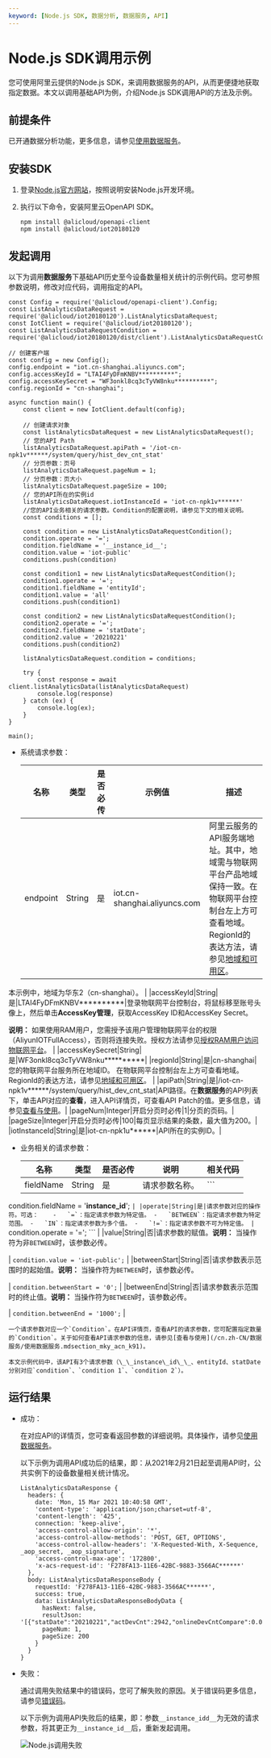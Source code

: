 ```yaml
---
keyword: [Node.js SDK, 数据分析, 数据服务, API]
---
```


# Node.js SDK调用示例

您可使用阿里云提供的Node.js SDK，来调用数据服务的API，从而更便捷地获取指定数据。本文以调用基础API为例，介绍Node.js SDK调用API的方法及示例。

## 前提条件

已开通数据分析功能，更多信息，请参见[使用数据服务](/cn.zh-CN/数据服务/使用数据服务.md)。

## 安装SDK

1.  登录[Node.js官方网站](https://nodejs.org/en/download/)，按照说明安装Node.js开发环境。

2.  执行以下命令，安装阿里云OpenAPI SDK。

    ```
    npm install @alicloud/openapi-client
    npm install @alicloud/iot20180120
    ```


## 发起调用

以下为调用**数据服务**下基础API历史至今设备数量相关统计的示例代码。您可参照参数说明，修改对应代码，调用指定的API。

```
const Config = require('@alicloud/openapi-client').Config;
const ListAnalyticsDataRequest = require('@alicloud/iot20180120').ListAnalyticsDataRequest;
const IotClient = require('@alicloud/iot20180120');
const ListAnalyticsDataRequestCondition = require('@alicloud/iot20180120/dist/client').ListAnalyticsDataRequestCondition;

// 创建客户端
const config = new Config();
config.endpoint = "iot.cn-shanghai.aliyuncs.com";
config.accessKeyId = "LTAI4FyDFmKNBV**********";
config.accessKeySecret = "WF3onkl8cq3cTyVW8nku**********";
config.regionId = "cn-shanghai";

async function main() {
    const client = new IotClient.default(config);

    // 创建请求对象
    const listAnalyticsDataRequest = new ListAnalyticsDataRequest();
    // 您的API Path
    listAnalyticsDataRequest.apiPath = '/iot-cn-npk1v******/system/query/hist_dev_cnt_stat'
    // 分页参数：页号
    listAnalyticsDataRequest.pageNum = 1;
    // 分页参数：页大小
    listAnalyticsDataRequest.pageSize = 100;
    // 您的API所在的实例id
    listAnalyticsDataRequest.iotInstanceId = 'iot-cn-npk1v******' 
    //您的API业务相关的请求参数。Condition的配置说明，请参见下文的相关说明。
    const conditions = [];

    const condition = new ListAnalyticsDataRequestCondition();
    condition.operate = '=';
    condition.fieldName = '__instance_id__';
    condition.value = 'iot-public'
    conditions.push(condition)

    const condition1 = new ListAnalyticsDataRequestCondition();
    condition1.operate = '=';
    condition1.fieldName = 'entityId';
    condition1.value = 'all'
    conditions.push(condition1)

    const condition2 = new ListAnalyticsDataRequestCondition();
    condition2.operate = '=';
    condition2.fieldName = 'statDate';
    condition2.value = '20210221'
    conditions.push(condition2)

    listAnalyticsDataRequest.condition = conditions;

    try {
        const response = await client.listAnalyticsData(listAnalyticsDataRequest)
        console.log(response)
    } catch (ex) {
        console.log(ex);
    }
}

main();
```

-   系统请求参数：

    |名称|类型|是否必传|示例值|描述|
    |--|--|----|---|--|
    |endpoint|String|是|iot.cn-shanghai.aliyuncs.com|阿里云服务的API服务端地址。其中，地域需与物联网平台产品地域保持一致。在物联网平台控制台左上方可查看地域。RegionId的表达方法，请参见[地域和可用区]()。

本示例中，地域为华东2（cn-shanghai）。 |
    |accessKeyId|String|是|LTAI4FyDFmKNBV\*\*\*\*\*\*\*\*\*\*|登录物联网平台控制台，将鼠标移至账号头像上，然后单击**AccessKey管理**，获取AccessKey ID和AccessKey Secret。

**说明：** 如果使用RAM用户，您需授予该用户管理物联网平台的权限（AliyunIOTFullAccess），否则将连接失败。授权方法请参见[授权RAM用户访问物联网平台](/cn.zh-CN/权限管理/账号授权/RAM授权管理/RAM用户访问.md)。 |
    |accessKeySecret|String|是|WF3onkl8cq3cTyVW8nku\*\*\*\*\*\*\*\*\*\*|
    |regionId|String|是|cn-shanghai|您的物联网平台服务所在地域ID。 在物联网平台控制台左上方可查看地域。RegionId的表达方法，请参见[地域和可用区]()。 |
    |apiPath|String|是|/iot-cn-npk1v\*\*\*\*\*\*/system/query/hist\_dev\_cnt\_stat|API路径。在**数据服务**的API列表下，单击API对应的**查看**，进入API详情页，可查看API Patch的值。更多信息，请参见[查看与使用](/cn.zh-CN/数据服务/使用数据服务.mdsection_mky_acn_k91)。|
    |pageNum|Integer|开启分页时必传|1|分页的页码。|
    |pageSize|Integer|开启分页时必传|100|每页显示结果的条数，最大值为200。|
    |iotInstanceId|String|是|iot-cn-npk1u\*\*\*\*\*\*|API所在的实例ID。|

-   业务相关的请求参数：

    |名称|类型|是否必传|说明|相关代码|
    |--|--|----|--|----|
    |fieldName|String|是|请求参数名称。|    ```
 condition.fieldName = '__instance_id__';
    ``` |
    |operate|String|是|请求参数对应的操作符。可选：    -   `=`：指定请求参数为特定值。
    -   `BETWEEN`：指定请求参数为特定范围。
    -   `IN`：指定请求参数为多个值。
    -   `!=`：指定请求参数不可为特定值。
|    ```
 condition.operate = '=';
    ``` |
    |value|String|否|请求参数的赋值。**说明：** 当操作符为非`BETWEEN`时，该参数必传。

|    ```
 condition.value = 'iot-public';
    ``` |
    |betweenStart|String|否|请求参数表示范围时的起始值。**说明：** 当操作符为`BETWEEN`时，该参数必传。

|    ```
 condition.betweenStart = '0';
    ``` |
    |betweenEnd|String|否|请求参数表示范围时的终止值。**说明：** 当操作符为`BETWEEN`时，该参数必传。

|    ```
 condition.betweenEnd = '1000';
    ``` |

    一个请求参数对应一个`Condition`。在API详情页，查看API的请求参数，您可配置指定数量的`Condition`。关于如何查看API请求参数的信息，请参见[查看与使用](/cn.zh-CN/数据服务/使用数据服务.mdsection_mky_acn_k91)。

    本文示例代码中，该API有3个请求参数（\_\_instance\_id\_\_、entityId、statDate分别对应`condition`、`condition 1`、`condition 2`）。


## 运行结果

-   成功：

    在对应API的详情页，您可查看返回参数的详细说明。具体操作，请参见[使用数据服务](/cn.zh-CN/数据服务/使用数据服务.md)。

    以下示例为调用API成功后的结果，即：从2021年2月21日起至调用API时，公共实例下的设备数量相关统计情况。

    ```
    ListAnalyticsDataResponse {
      headers: {
        date: 'Mon, 15 Mar 2021 10:40:58 GMT',
        'content-type': 'application/json;charset=utf-8',
        'content-length': '425',
        connection: 'keep-alive',
        'access-control-allow-origin': '*',
        'access-control-allow-methods': 'POST, GET, OPTIONS',
        'access-control-allow-headers': 'X-Requested-With, X-Sequence, _aop_secret, _aop_signature',
        'access-control-max-age': '172800',
        'x-acs-request-id': 'F278FA13-11E6-42BC-9883-3566AC******'
      },
      body: ListAnalyticsDataResponseBody {
        requestId: 'F278FA13-11E6-42BC-9883-3566AC******',
        success: true,
        data: ListAnalyticsDataResponseBodyData {
          hasNext: false,
          resultJson: '[{"statDate":"20210221","actDevCnt":2942,"onlineDevCntCompare":0.00,"livelyDevCntCompare":8.99,"livelyDevCnt":1527,"onlineDevRate":23.08,"crtDevCnt":169025,"livelyDevRate":51.90,"crtDevCntCompare":0.08,"onlineDevCnt":679,"actDevRate":1.74,"actDevCntCompare":4.55}]',
          pageNum: 1,
          pageSize: 200
        }
      }
    }
    ```

-   失败：

    通过调用失败结果中的错误码，您可了解失败的原因。关于错误码更多信息，请参见[错误码]()。

    以下示例为调用API失败后的结果，即：参数`__instance_idd__`为无效的请求参数，将其更正为`__instance_id__`后，重新发起调用。

    ![Node.js调用失败](https://static-aliyun-doc.oss-accelerate.aliyuncs.com/assets/img/zh-CN/3984885161/p249901.gif)


